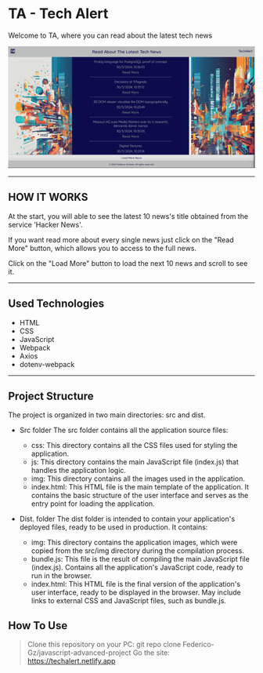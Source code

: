 # TA - Tech Alert

Welcome to TA, where you can read about the latest tech news

![schermata di gioco](src/img/app-screen.png)

---

## HOW IT WORKS

At the start, you will able to see the latest 10 news's title obtained from the service 'Hacker News'.

If you want read more about every single news just click on the "Read More" button, which allows you to access to the full news.

Click on the "Load More" button to load the next 10 news and scroll to see it.

---

## Used Technologies

- HTML
- CSS
- JavaScript
- Webpack
- Axios
- dotenv-webpack

---

## Project Structure

The project is organized in two main directories: src and dist.

- Src folder
    The src folder contains all the application source files:

    - css: This directory contains all the CSS files used for styling the application.
    - js: This directory contains the main JavaScript file (index.js) that handles the application logic.
    - img: This directory contains all the images used in the application.
    - index.html: This HTML file is the main template of the application. It contains the   basic structure of the user interface and serves as the entry point for loading the application.

- Dist. folder
    The dist folder is intended to contain your application's deployed files, ready to be used in production. It contains:

    - img: This directory contains the application images, which were copied from the src/img directory during the compilation process.
    - bundle.js: This file is the result of compiling the main JavaScript file (index.js). Contains all the application's JavaScript code, ready to run in the browser.
    - index.html: This HTML file is the final version of the application's user interface, ready to be displayed in the browser. May include links to external CSS and JavaScript files, such as bundle.js.

## How To Use

> Clone this repository on your PC:
  git repo clone Federico-Gz/javascript-advanced-project
> Go the site: https://techalert.netlify.app

  